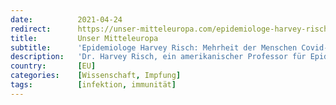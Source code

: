 ```yaml
---
date:          2021-04-24
redirect:      https://unser-mitteleuropa.com/epidemiologe-harvey-risch-mehrheit-der-menschen-covid-infiziert-nachdem-sie-geimpft-wurde/
title:         Unser Mitteleuropa
subtitle:      'Epidemiologe Harvey Risch: Mehrheit der Menschen Covid-infiziert, nachdem sie geimpft wurde'
description:   'Dr. Harvey Risch, ein amerikanischer Professor für Epidemiologie an der Yale University, erklärt, dass heutzutage die meisten Menschen sich mit COVID-19 infizieren, nachdem sie gegen das Coronavirus geimpft wurden. Dr. Risch empfiehlt, die Daten von Orten mit den höchsten Impfraten zu betrachten. „Das beste Land dafür ist bisher Israel, wo der Impfstoff von Pfizer inzwischen […]'
country:       [EU]
categories:    [Wissenschaft, Impfung]
tags:          [infektion, immunität]
---
```

